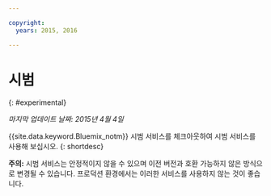 ```yaml
---

copyright:
  years: 2015, 2016

---
```


# 시범
{: #experimental}

*마지막 업데이트 날짜: 2015년 4월 4일*

{{site.data.keyword.Bluemix_notm}} 시범 서비스를 체크아웃하여 시범 서비스를 사용해 보십시오.
{: shortdesc} 



**주의:** 시범 서비스는 안정적이지 않을 수 있으며 이전 버전과 호환 가능하지 않은 방식으로 변경될 수 있습니다. 프로덕션 환경에서는 이러한 서비스를 사용하지
않는 것이 좋습니다. 

